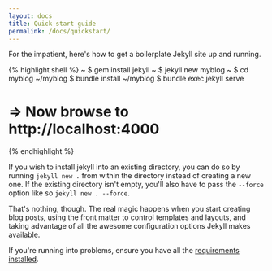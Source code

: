 ```yaml
---
layout: docs
title: Quick-start guide
permalink: /docs/quickstart/
---
```


For the impatient, here's how to get a boilerplate Jekyll site up and running.

{% highlight shell %}
~ $ gem install jekyll
~ $ jekyll new myblog
~ $ cd myblog
~/myblog $ bundle install
~/myblog $ bundle exec jekyll serve
# => Now browse to http://localhost:4000
{% endhighlight %}

If you wish to install jekyll into an existing directory, you can do so by running `jekyll new .` from within the directory instead of creating a new one. If the existing directory isn't empty, you'll also have to pass the `--force` option like so `jekyll new . --force`.

That's nothing, though. The real magic happens when you start creating blog
posts, using the front matter to control templates and layouts, and taking
advantage of all the awesome configuration options Jekyll makes available.

If you're running into problems, ensure you have all the [requirements
installed][Installation].

[Installation]: /docs/installation/
